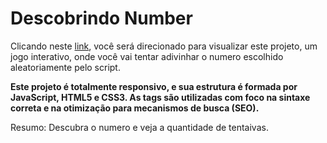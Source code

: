 # Descobrindo Number
Clicando neste <a href="https://thiago-tsg.github.io/descobrindo-number/" target="_blank">link</a>, você será direcionado para visualizar este projeto, um jogo interativo, onde você vai tentar adivinhar o numero escolhido aleatoriamente pelo script.

<strong>Este projeto é totalmente responsivo, e sua estrutura é formada por JavaScript, HTML5 e CSS3.
As tags são utilizadas com foco na sintaxe correta e na otimização para mecanismos de busca (SEO).</strong>

Resumo: Descubra o numero e veja a quantidade de tentaivas.
